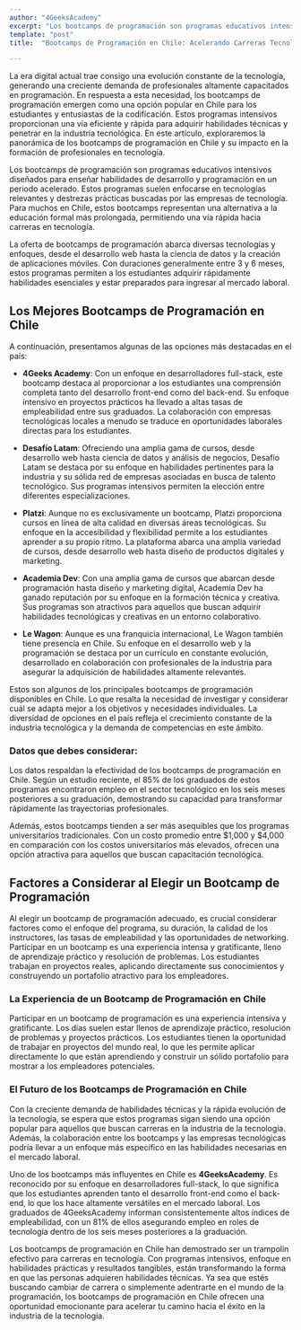 ```yaml
---
author: "4GeeksAcademy"
excerpt: "Los bootcamps de programación son programas educativos intensivos diseñados para enseñar habilidades de desarrollo y programación en un periodo acelerado"
template: "post"
title:  "Bootcamps de Programación en Chile: Acelerando Carreras Tecnológicas"

---
```


La era digital actual trae consigo una evolución constante de la tecnología, generando una creciente demanda de profesionales altamente capacitados en programación. En respuesta a esta necesidad, los bootcamps de programación emergen como una opción popular en Chile para los estudiantes y entusiastas de la codificación. Estos programas intensivos proporcionan una vía eficiente y rápida para adquirir habilidades técnicas y penetrar en la industria tecnológica. En este artículo, exploraremos la panorámica de los bootcamps de programación en Chile y su impacto en la formación de profesionales en tecnología.

Los bootcamps de programación son programas educativos intensivos diseñados para enseñar habilidades de desarrollo y programación en un periodo acelerado. Estos programas suelen enfocarse en tecnologías relevantes y destrezas prácticas buscadas por las empresas de tecnología. Para muchos en Chile, estos bootcamps representan una alternativa a la educación formal más prolongada, permitiendo una vía rápida hacia carreras en tecnología.

La oferta de bootcamps de programación abarca diversas tecnologías y enfoques, desde el desarrollo web hasta la ciencia de datos y la creación de aplicaciones móviles. Con duraciones generalmente entre 3 y 6 meses, estos programas permiten a los estudiantes adquirir rápidamente habilidades esenciales y estar preparados para ingresar al mercado laboral.

## Los Mejores Bootcamps de Programación en Chile

A continuación, presentamos algunas de las opciones más destacadas en el país:

- **4Geeks Academy**: Con un enfoque en desarrolladores full-stack, este bootcamp destaca al proporcionar a los estudiantes una comprensión completa tanto del desarrollo front-end como del back-end. Su enfoque intensivo en proyectos prácticos ha llevado a altas tasas de empleabilidad entre sus graduados. La colaboración con empresas tecnológicas locales a menudo se traduce en oportunidades laborales directas para los estudiantes.

- **Desafío Latam**: Ofreciendo una amplia gama de cursos, desde desarrollo web hasta ciencia de datos y análisis de negocios, Desafío Latam se destaca por su enfoque en habilidades pertinentes para la industria y su sólida red de empresas asociadas en busca de talento tecnológico. Sus programas intensivos permiten la elección entre diferentes especializaciones.

- **Platzi**: Aunque no es exclusivamente un bootcamp, Platzi proporciona cursos en línea de alta calidad en diversas áreas tecnológicas. Su enfoque en la accesibilidad y flexibilidad permite a los estudiantes aprender a su propio ritmo. La plataforma abarca una amplia variedad de cursos, desde desarrollo web hasta diseño de productos digitales y marketing.

- **Academia Dev**: Con una amplia gama de cursos que abarcan desde programación hasta diseño y marketing digital, Academia Dev ha ganado reputación por su enfoque en la formación técnica y creativa. Sus programas son atractivos para aquellos que buscan adquirir habilidades tecnológicas y creativas en un entorno colaborativo.

- **Le Wagon**: Aunque es una franquicia internacional, Le Wagon también tiene presencia en Chile. Su enfoque en el desarrollo web y la programación se destaca por un currículo en constante evolución, desarrollado en colaboración con profesionales de la industria para asegurar la adquisición de habilidades altamente relevantes.

Estos son algunos de los principales bootcamps de programación disponibles en Chile. Lo que resalta la necesidad de investigar y considerar cuál se adapta mejor a los objetivos y necesidades individuales. La diversidad de opciones en el país refleja el crecimiento constante de la industria tecnológica y la demanda de competencias en este ámbito.

### Datos que debes considerar:

Los datos respaldan la efectividad de los bootcamps de programación en Chile. Según un estudio reciente, el 85% de los graduados de estos programas encontraron empleo en el sector tecnológico en los seis meses posteriores a su graduación, demostrando su capacidad para transformar rápidamente las trayectorias profesionales.

Además, estos bootcamps tienden a ser más asequibles que los programas universitarios tradicionales. Con un costo promedio entre $1,000 y $4,000 en comparación con los costos universitarios más elevados, ofrecen una opción atractiva para aquellos que buscan capacitación tecnológica.

## Factores a Considerar al Elegir un Bootcamp de Programación

Al elegir un bootcamp de programación adecuado, es crucial considerar factores como el enfoque del programa, su duración, la calidad de los instructores, las tasas de empleabilidad y las oportunidades de networking. Participar en un bootcamp es una experiencia intensa y gratificante, lleno de aprendizaje práctico y resolución de problemas. Los estudiantes trabajan en proyectos reales, aplicando directamente sus conocimientos y construyendo un portafolio atractivo para los empleadores.

### La Experiencia de un Bootcamp de Programación en Chile

Participar en un bootcamp de programación es una experiencia intensiva y gratificante. Los días suelen estar llenos de aprendizaje práctico, resolución de problemas y proyectos prácticos. Los estudiantes tienen la oportunidad de trabajar en proyectos del mundo real, lo que les permite aplicar directamente lo que están aprendiendo y construir un sólido portafolio para mostrar a los empleadores potenciales.

### El Futuro de los Bootcamps de Programación en Chile

Con la creciente demanda de habilidades técnicas y la rápida evolución de la tecnología, se espera que estos programas sigan siendo una opción popular para aquellos que buscan carreras en la industria de la tecnología. Además, la colaboración entre los bootcamps y las empresas tecnológicas podría llevar a un enfoque más específico en las habilidades necesarias en el mercado laboral.

Uno de los bootcamps más influyentes en Chile es **4GeeksAcademy**. Es reconocido por su enfoque en desarrolladores full-stack, lo que significa que los estudiantes aprenden tanto el desarrollo front-end como el back-end, lo que los hace altamente versátiles en el mercado laboral. Los graduados de 4GeeksAcademy informan consistentemente altos índices de empleabilidad, con un 81% de ellos asegurando empleo en roles de tecnología dentro de los seis meses posteriores a la graduación.

Los bootcamps de programación en Chile han demostrado ser un trampolín efectivo para carreras en tecnología. Con programas intensivos, enfoque en habilidades prácticas y resultados tangibles, están transformando la forma en que las personas adquieren habilidades técnicas. Ya sea que estés buscando cambiar de carrera o simplemente adentrarte en el mundo de la programación, los bootcamps de programación en Chile ofrecen una oportunidad emocionante para acelerar tu camino hacia el éxito en la industria de la tecnología.

